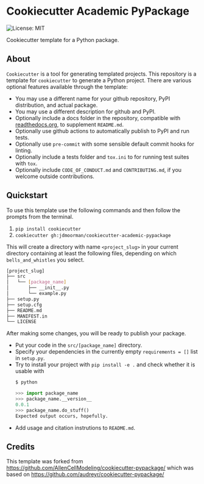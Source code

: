 # Cookiecutter Academic PyPackage

![License: MIT](https://img.shields.io/badge/License-MIT-blue.svg)

Cookiecutter template for a Python package.

## About
`Cookiecutter` is a tool for generating templated projects.
This repository is a template for `cookiecutter` to generate a Python project. 
There are various optional features available through the template:
* You may use a different name for your github repository, PyPI distribution, and actual package.
* You may use a different description for github and PyPI.
* Optionally include a docs folder in the repository, compatible with [readthedocs.org](https://readthedocs.org/), to supplement `README.md`.
* Optionally use github actions to automatically publish to PyPI and run tests.
* Optionally use `pre-commit` with some sensible default commit hooks for linting.
* Optionally include a tests folder and `tox.ini` to for running test suites with `tox`.
* Optionally include `CODE_OF_CONDUCT.md` and `CONTRIBUTING.md`, if you welcome outside contributions.

## Quickstart
To use this template use the following commands and then follow the prompts from the terminal.

1. `pip install cookiecutter`
2. `cookiecutter gh:jdmoorman/cookiecutter-academic-pypackage`

This will create a directory with name `<project_slug>` in your current directory containing at least the following files, depending on which `bells_and_whistles` you select.

```bash
[project_slug]
├── src
│   └── [package_name]
│       ├── __init__.py
│       └── example.py
├── setup.py
├── setup.cfg
├── README.md
├── MANIFEST.in
└── LICENSE
```

After making some changes, you will be ready to publish your package.
* Put your code in the `src/[package_name]` directory. 
* Specify your dependencies in the currently empty `requirements = []` list in `setup.py`. 
* Try to install your project with `pip install -e .` and check whether it is usable with
  ```bash
  $ python
  ```
  ```python
  >>> import package_name
  >>> package_name.__version__
  0.0.1
  >>> package_name.do_stuff()
  Expected output occurs, hopefully.
  ```
* Add usage and citation instrutions to `README.md`.


## Credits

This template was forked from https://github.com/AllenCellModeling/cookiecutter-pypackage/ which was based on https://github.com/audreyr/cookiecutter-pypackage/
